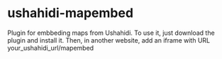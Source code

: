ushahidi-mapembed
=================

Plugin for embbeding maps from Ushahidi. To use it, just download the plugin and install it. Then, in another website, add an iframe with URL your_ushahidi_url/mapembed 
